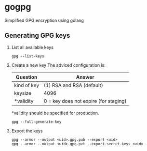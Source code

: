 # gogpg
Simplified GPG encryption using golang

## Generating GPG keys

1. List all available keys

    ```
    gpg --list-keys
    ```

2. Create a new key
    The adviced configuration is:

    | Question    | Answer                                |
    | ---         | ---                                   |
    | kind of key | (1) RSA and RSA (default)             |
    | keysize     | 4096                                  |
    | *validity   | 0 = key does not expire (for staging) |

    *validity should be specified for production.

    ```
    gpg --full-generate-key
    ```

3. Export the keys

    ```
    gpg --armor --output <uid>.gpg.pub --export <uid>
    gpg --armor --output <uid>.gpg.pvt --export-secret-keys <uid>
    ```

